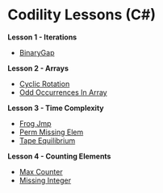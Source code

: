 # Codility Lessons (C#)

**Lesson 1 - Iterations**

- [BinaryGap](Lesson%2001%20-%20Iterations/BinaryGap_01.cs)

**Lesson 2 - Arrays**

- [Cyclic Rotation](Lesson%2002%20-%20Arrays/CyclicRotation_01.cs)
- [Odd Occurrences In Array](Lesson%2002%20-%20Arrays/OddOccurrencesInArray_02.cs)

**Lesson 3 - Time Complexity**

- [Frog Jmp](Lesson%2003%20-%20Time%20Complexity/FrogJmp_01.cs)
- [Perm Missing Elem](Lesson%2003%20-%20Time%20Complexity/PermMissingElem_02.cs)
- [Tape Equilibrium](Lesson%2003%20-%20Time%20Complexity/TapeEquilibrium_01.cs)

**Lesson 4 - Counting Elements**

- [Max Counter](Lesson%2004%20-%20Counting%20Elements/MaxCounters_01.cs)
- [Missing Integer](Lesson%2004%20-%20Counting%20Elements/MissingInteger_01.cs)